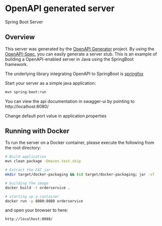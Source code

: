 # OpenAPI generated server

Spring Boot Server 


## Overview  
This server was generated by the [OpenAPI Generator](https://openapi-generator.tech) project.
By using the [OpenAPI-Spec](https://openapis.org), you can easily generate a server stub.
This is an example of building a OpenAPI-enabled server in Java using the SpringBoot framework.

The underlying library integrating OpenAPI to SpringBoot is [springfox](https://github.com/springfox/springfox)

Start your server as a simple java application:

```bash
mvn spring-boot:run
```

You can view the api documentation in swagger-ui by pointing to  
http://localhost:8080/

Change default port value in application.properties

## Running with Docker

To run the server on a Docker container, please execute the following from the root directory:

```bash
# Build application
mvn clean package -Dmaven.test.skip

# Extract the FAT jar
mkdir target/docker-packaging && (cd target/docker-packaging; jar -xf ../*.jar)
```

```bash
# building the image
docker build -t orderservice .

# starting up a container
docker run -p 8080:8080 orderservice
```

and open your browser to here:

```
http://localhost:8080/
```